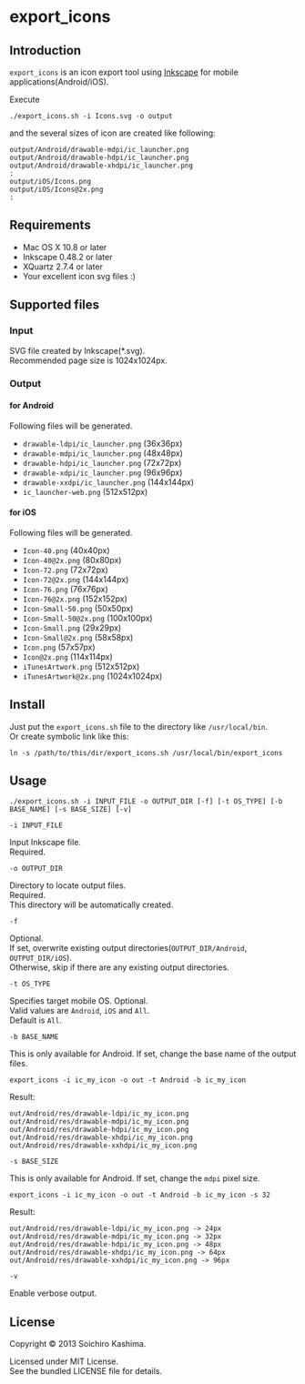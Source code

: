 export_icons
============

## Introduction

`export_icons` is an icon export tool using [Inkscape](http://inkscape.org/)
for mobile applications(Android/iOS).

Execute

    ./export_icons.sh -i Icons.svg -o output

and the several sizes of icon are created like following:

    output/Android/drawable-mdpi/ic_launcher.png
    output/Android/drawable-hdpi/ic_launcher.png
    output/Android/drawable-xhdpi/ic_launcher.png
    :
    output/iOS/Icons.png
    output/iOS/Icons@2x.png
    :

## Requirements

* Mac OS X 10.8 or later
* Inkscape 0.48.2 or later
* XQuartz 2.7.4 or later
* Your excellent icon svg files :)

## Supported files

### Input

SVG file created by Inkscape(*.svg).  
Recommended page size is 1024x1024px.

### Output

#### for Android

Following files will be generated.

* `drawable-ldpi/ic_launcher.png` (36x36px)
* `drawable-mdpi/ic_launcher.png` (48x48px)
* `drawable-hdpi/ic_launcher.png` (72x72px)
* `drawable-xdpi/ic_launcher.png` (96x96px)
* `drawable-xxdpi/ic_launcher.png` (144x144px)
* `ic_launcher-web.png` (512x512px)

#### for iOS

Following files will be generated.

* `Icon-40.png` (40x40px)
* `Icon-40@2x.png` (80x80px)
* `Icon-72.png` (72x72px)
* `Icon-72@2x.png` (144x144px)
* `Icon-76.png` (76x76px)
* `Icon-76@2x.png` (152x152px)
* `Icon-Small-50.png` (50x50px)
* `Icon-Small-50@2x.png` (100x100px)
* `Icon-Small.png` (29x29px)
* `Icon-Small@2x.png` (58x58px)
* `Icon.png` (57x57px)
* `Icon@2x.png` (114x114px)
* `iTunesArtwork.png` (512x512px)
* `iTunesArtwork@2x.png` (1024x1024px)

## Install

Just put the `export_icons.sh` file to the directory like `/usr/local/bin`.  
Or create symbolic link like this:

    ln -s /path/to/this/dir/export_icons.sh /usr/local/bin/export_icons

## Usage

    ./export_icons.sh -i INPUT_FILE -o OUTPUT_DIR [-f] [-t OS_TYPE] [-b BASE_NAME] [-s BASE_SIZE] [-v]

`-i INPUT_FILE`

Input Inkscape file.  
Required.

`-o OUTPUT_DIR`

Directory to locate output files.  
Required.  
This directory will be automatically created.

`-f`

Optional.   
If set, overwrite existing output directories(`OUTPUT_DIR/Android`, `OUTPUT_DIR/iOS`).  
Otherwise, skip if there are any existing output directories.

`-t OS_TYPE`

Specifies target mobile OS. Optional.  
Valid values are `Android`, `iOS` and `All`.  
Default is `All`.

`-b BASE_NAME`

This is only available for Android.
If set, change the base name of the output files.

    export_icons -i ic_my_icon -o out -t Android -b ic_my_icon

Result:

    out/Android/res/drawable-ldpi/ic_my_icon.png
    out/Android/res/drawable-mdpi/ic_my_icon.png
    out/Android/res/drawable-hdpi/ic_my_icon.png
    out/Android/res/drawable-xhdpi/ic_my_icon.png
    out/Android/res/drawable-xxhdpi/ic_my_icon.png

`-s BASE_SIZE`

This is only available for Android.
If set, change the `mdpi` pixel size.

    export_icons -i ic_my_icon -o out -t Android -b ic_my_icon -s 32

Result:

    out/Android/res/drawable-ldpi/ic_my_icon.png -> 24px
    out/Android/res/drawable-mdpi/ic_my_icon.png -> 32px
    out/Android/res/drawable-hdpi/ic_my_icon.png -> 48px
    out/Android/res/drawable-xhdpi/ic_my_icon.png -> 64px
    out/Android/res/drawable-xxhdpi/ic_my_icon.png -> 96px

`-v`

Enable verbose output.

## License

Copyright © 2013 Soichiro Kashima.

Licensed under MIT License.  
See the bundled LICENSE file for details.
